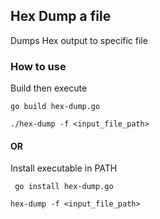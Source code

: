 ## Hex Dump a file

Dumps Hex output to specific file

### How to use

Build then execute
```
go build hex-dump.go
```

```
./hex-dump -f <input_file_path>
```

#### OR

Install executable in PATH

```
 go install hex-dump.go 
```

```
hex-dump -f <input_file_path>
```